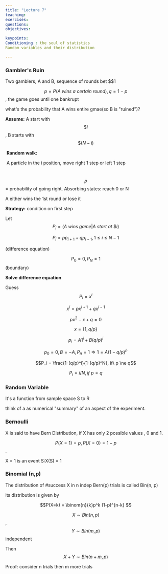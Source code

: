 ```yaml
---
title: "Lecture 7"
teaching: 
exercises:
questions:
objectives:

keypoints:
Conditioning : the soul of statistics
Random variables and their distribution

---
```



### Gambler's Ruin

Two gamblers, A and B, sequence of rounds bet \$$1

$$
p=P(A\ wins\ a\ certain\ round), q = 1-p
$$, the game goes until one bankrupt

what's the probability that A wins entire gmae(so B is "ruined")?

**Assume:** A start with $$
\$i
$$
, B starts with 
$$
\$(N-i)
$$ 



​	**Random walk:** 

​	A particle in the i position, move right 1 step or left 1 step 

​	$$p$$ = probability of going right.  Absorbing states: reach 0 or N



A either wins the 1st round or lose it 

**Strategy:** condition on first step



Let $$
P_i = (A\ wins\ game | A\ start\ at\ \$i)
$$

$$
P_i = pp_{i+1} + qp_{i-1}, 1 \le i \le N-1
$$

(difference equation)

$$P_0 = 0, P_N = 1$$  (boundary)

**Solve difference equation**

Guess $$P_i = x^i$$

$$x^i = px^{i+1} + qx^{i-1} $$

$$px^2 - x + q = 0$$

$$x = \{1, q/p\}$$

$$p_i = A1^i + B(q/p)^i$$

$$p_0 = 0, B = -A, P_n = 1\Rightarrow 1 = A(1-q/p)^n $$  

$$P_i = \frac{1-(q/p)^i}{1-(q/p)^N}, if\ p \ne q$$  

$$P_i = i/N, if\ p=q$$  

### Random Variable

It's a function from sample space S to R

think of a as numerical "summary" of an aspect of the experiment.

### Bernoulli

X is said to have Bern Distribution, if X has only 2 possible values , 0 and 1.

$$P(X=1) = p, P(X=0) = 1 - p$$.  

X = 1 is an event S:X(S) = 1

### Binomial (n,p)

The distribution of #success X in n indep Bern(p) trials is called Bin(n, p) 

its distribution is given by 

$$P(X=k) = \binom{n}{k}p^k (1-p)^{n-k} $$ 

$$X \sim Bin(n,p)$$, $$Y \sim Bin(m, p)$$ independent

Then $$X + Y \sim Bin(n + m, p)$$ 

 Proof:  consider n trials then m more trials